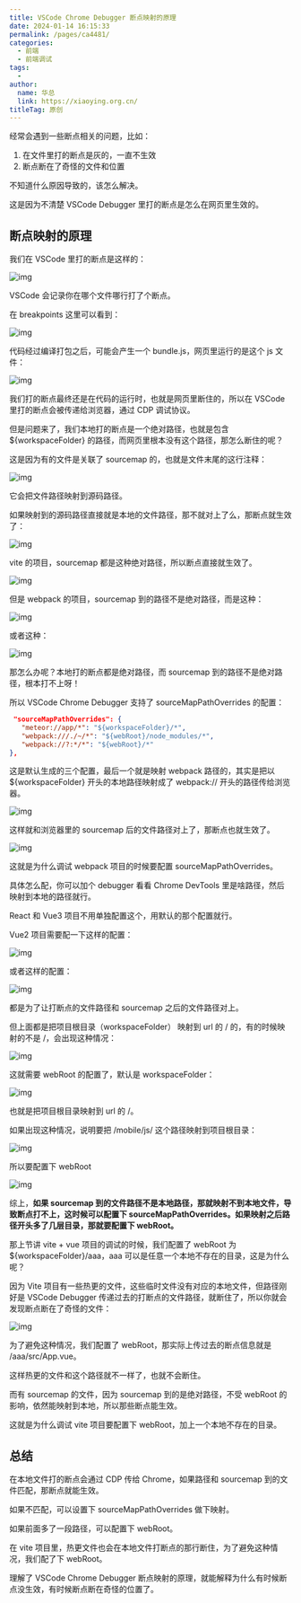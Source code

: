 ```yaml
---
title: VSCode Chrome Debugger 断点映射的原理
date: 2024-01-14 16:15:33
permalink: /pages/ca4481/
categories:
  - 前端
  - 前端调试
tags:
  - 
author: 
  name: 华总
  link: https://xiaoying.org.cn/
titleTag: 原创
---
```


经常会遇到一些断点相关的问题，比如：



1. 在文件里打的断点是灰的，一直不生效
2. 断点断在了奇怪的文件和位置

不知道什么原因导致的，该怎么解决。



这是因为不清楚 VSCode Debugger 里打的断点是怎么在网页里生效的。

<!-- more -->



## 断点映射的原理



我们在 VSCode 里打的断点是这样的：

![img](https://img.xiaoying.org.cn/img/202401141615791.png)

VSCode 会记录你在哪个文件哪行打了个断点。

在 breakpoints 这里可以看到：

![img](https://img.xiaoying.org.cn/img/202401141615875.png)

代码经过编译打包之后，可能会产生一个 bundle.js，网页里运行的是这个 js 文件：

![img](https://img.xiaoying.org.cn/img/202401141615766.png)

我们打的断点最终还是在代码的运行时，也就是网页里断住的，所以在 VSCode 里打的断点会被传递给浏览器，通过 CDP 调试协议。

但是问题来了，我们本地打的断点是一个绝对路径，也就是包含 ${workspaceFolder} 的路径，而网页里根本没有这个路径，那怎么断住的呢？

这是因为有的文件是关联了 sourcemap 的，也就是文件末尾的这行注释：

![img](https://img.xiaoying.org.cn/img/202401141615848.png)



它会把文件路径映射到源码路径。



如果映射到的源码路径直接就是本地的文件路径，那不就对上了么，那断点就生效了：

![img](https://img.xiaoying.org.cn/img/202401141615945.png)

vite 的项目，sourcemap 都是这种绝对路径，所以断点直接就生效了。

![img](https://img.xiaoying.org.cn/img/202401141615419.png)



但是 webpack 的项目，sourcemap 到的路径不是绝对路径，而是这种：

![img](https://img.xiaoying.org.cn/img/202401141615784.png)



或者这种：

![img](https://img.xiaoying.org.cn/img/202401141615787.png)



那怎么办呢？本地打的断点都是绝对路径，而 sourcemap 到的路径不是绝对路径，根本打不上呀！

所以 VSCode Chrome Debugger 支持了 sourceMapPathOverrides 的配置：

```json
 "sourceMapPathOverrides": {
   "meteor://app/*": "${workspaceFolder}/*",
   "webpack:///./~/*": "${webRoot}/node_modules/*",
   "webpack://?:*/*": "${webRoot}/*"
},
```

这是默认生成的三个配置，最后一个就是映射 webpack 路径的，其实是把以 ${workspaceFolder} 开头的本地路径映射成了 webpack:// 开头的路径传给浏览器。

![img](https://img.xiaoying.org.cn/img/202401141615949.png)

这样就和浏览器里的 sourcemap 后的文件路径对上了，那断点也就生效了。

![img](https://img.xiaoying.org.cn/img/202401141615012.png)

这就是为什么调试 webpack 项目的时候要配置 sourceMapPathOverrides。

具体怎么配，你可以加个 debugger 看看 Chrome DevTools 里是啥路径，然后映射到本地的路径就行。

React 和 Vue3 项目不用单独配置这个，用默认的那个配置就行。

Vue2 项目需要配一下这样的配置：

![img](https://img.xiaoying.org.cn/img/202401141615482.png)

或者这样的配置：

![img](https://img.xiaoying.org.cn/img/202401141615488.png)



都是为了让打断点的文件路径和 sourcemap 之后的文件路径对上。

但上面都是把项目根目录（workspaceFolder） 映射到 url 的 / 的，有的时候映射的不是 /，会出现这种情况：

![img](https://img.xiaoying.org.cn/img/202401141615885.png)



这就需要 webRoot 的配置了，默认是 workspaceFolder：

![img](https://img.xiaoying.org.cn/img/202401141615752.png)



也就是把项目根目录映射到 url 的 /。

如果出现这种情况，说明要把 /mobile/js/ 这个路径映射到项目根目录：



![img](https://img.xiaoying.org.cn/img/202401141615767.png)



所以要配置下 webRoot

![img](https://img.xiaoying.org.cn/img/202401141615847.png)



综上，**如果 sourcemap 到的文件路径不是本地路径，那就映射不到本地文件，导致断点打不上，这时候可以配置下 sourceMapPathOverrides。如果映射之后路径开头多了几层目录，那就要配置下 webRoot。**



那上节讲 vite + vue 项目的调试的时候，我们配置了 webRoot 为 ${workspaceFolder}/aaa，aaa 可以是任意一个本地不存在的目录，这是为什么呢？



因为 Vite 项目有一些热更的文件，这些临时文件没有对应的本地文件，但路径刚好是 VSCode Debugger 传递过去的打断点的文件路径，就断住了，所以你就会发现断点断在了奇怪的文件：



![img](https://img.xiaoying.org.cn/img/202401141616284.png)



为了避免这种情况，我们配置了 webRoot，那实际上传过去的断点信息就是 /aaa/src/App.vue。



这样热更的文件和这个路径就不一样了，也就不会断住。

而有 sourcemap 的文件，因为 sourcemap 到的是绝对路径，不受 webRoot 的影响，依然能映射到本地，所以那些断点能生效。



这就是为什么调试 vite 项目要配置下 webRoot，加上一个本地不存在的目录。

## 总结

在本地文件打的断点会通过 CDP 传给 Chrome，如果路径和 sourcemap 到的文件匹配，那断点就能生效。

如果不匹配，可以设置下 sourceMapPathOverrides 做下映射。

如果前面多了一段路径，可以配置下 webRoot。

在 vite 项目里，热更文件也会在本地文件打断点的那行断住，为了避免这种情况，我们配了下 webRoot。

理解了 VSCode Chrome Debugger 断点映射的原理，就能解释为什么有时候断点没生效，有时候断点断在奇怪的位置了。
